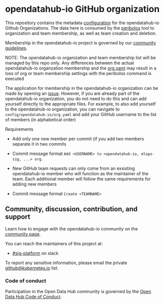 # opendatahub-io GitHub organization

This repository contains the metadata [configuration](/config) for the opendatahub-io Github
Organizations. The data here is consumed by the
[peribolos](https://docs.prow.k8s.io/docs/components/cli-tools/peribolos/)
tool to organization and team membership, as well as team creation and deletion.

Membership in the opendatahub-io project is governed by our
[community guidelines](https://github.com/opendatahub-io/opendatahub-community/blob/main/community-membership.md).

NOTE: The opendatahub-io organization and team membership list will be managed by this repo only.  Any differences between the actual opendatahub-io organzation membership and the [org.yaml](config/opendatahub-io/org.yaml) may result in a loss of org or team membership settings with the peribolos command is executed 

The application for membership in the opendatahub-io organization can be made by opening an [issue](https://github.com/opendatahub-io/org-management/issues/new/choose).
However, if you are already part of the opendatahub-io organization, you do not need to do this and can add yourself directly to the appropriate files.
For example, to also add yourself to the opendatahub-io organization, you can navigate to `config/opendatahub-io/org.yaml` and add your GitHub username to the list of members (in alphabetical order)

Requirements

* Add only one new member per commit (if you add two members separate it in two commits
* Commit message format `Add <USERNAME> to <opendatahub-io, mlops-sig, ...> org`. 

* New GitHub team requests can only come from an exsisting opendatahub-io member who will function as the maintainer of the team. Each additional member will follow the same requirements for adding new members
* Commit message format `Create <TEAMNAME>`

## Community, discussion, contribution, and support

Learn how to engage with the opendatahub-io community on the
[community page](http://github.com/opendatahub-io/opendatahub-community/).

You can reach the maintainers of this project at:

- [#sig-platform](https://odh-io.slack.com/messages/sig-platform) on slack

To report any sensitive information, please email the private github@kubernetes.io list.

### Code of conduct

Participation in the Open Data Hub community is governed by the
[Open Data Hub Code of Conduct](https://github.com/opendatahub-io/opendatahub-community/blob/main/CODE_OF_CONDUCT.md).
